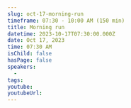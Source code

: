 ```yaml
---
slug: oct-17-morning-run
timeframe: 07:30 - 10:00 AM (150 min)
title: Morning run
datetime: 2023-10-17T07:30:00.000Z
date: Oct 17, 2023
time: 07:30 AM
isChild: false
hasPage: false
speakers:
  -
tags:
youtube:
youtubeUrl:
---
```

